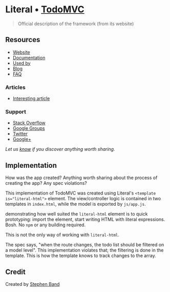 # Literal • [TodoMVC](http://todomvc.com)

> Official description of the framework (from its website)


## Resources

- [Website]()
- [Documentation]()
- [Used by]()
- [Blog]()
- [FAQ]()

### Articles

- [Interesting article]()

### Support

- [Stack Overflow](http://stackoverflow.com/questions/tagged/__)
- [Google Groups]()
- [Twitter](http://twitter.com/__)
- [Google+]()

*Let us [know](https://github.com/tastejs/todomvc/issues) if you discover anything worth sharing.*


## Implementation

How was the app created? Anything worth sharing about the process of creating the app? Any spec violations?

This implementation of TodoMVC was created using Literal's `<template is="literal-html">`
element. The view/controller logic is contained in two templates in `index.html`, while
the model is exported by `js/app.js`.


demonstrating how
well suited the `literal-html` element is to quick prototyping: import the element, start
writing HTML with literal expressions. Bosh. No `npm` or any building required.

This is not the only way of working with `literal-html`.


The spec says, "when the route changes, the todo list should be filtered on a model level".
This implementation violates that; the filtering is done in the template. This is how the
template knows to track changes to the array.

## Credit

Created by [Stephen Band](http://stephen.band)
